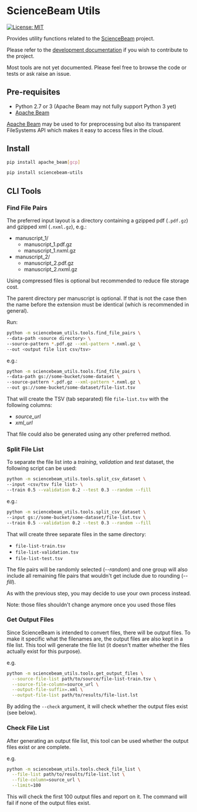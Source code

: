 # ScienceBeam Utils

[![License: MIT](https://img.shields.io/badge/License-MIT-yellow.svg)](LICENSE)

Provides utility functions related to the [ScienceBeam](https://github.com/elifesciences/sciencebeam) project.

Please refer to the [development documentation](https://github.com/elifesciences/sciencebeam-utils/blob/develop/doc/development.md)
if you wish to contribute to the project.

Most tools are not yet documented. Please feel free to browse the code or tests or ask raise an issue.

## Pre-requisites

- Python 2.7 or 3 (Apache Beam may not fully support Python 3 yet)
- [Apache Beam](https://beam.apache.org/)

[Apache Beam](https://beam.apache.org/) may be used to for preprocessing but also its transparent FileSystems API which makes it easy to access files in the cloud.

## Install

```bash
pip install apache_beam[gcp]
```

```bash
pip install sciencebeam-utils
```

## CLI Tools

### Find File Pairs

The preferred input layout is a directory containing a gzipped pdf (`.pdf.gz`) and gzipped xml (`.nxml.gz`), e.g.:

- manuscript_1/
  - manuscript_1.pdf.gz
  - manuscript_1.nxml.gz
- manuscript_2/
  - manuscript_2.pdf.gz
  - manuscript_2.nxml.gz

Using compressed files is optional but recommended to reduce file storage cost.

The parent directory per manuscript is optional. If that is not the case then the name before the extension must be identical (which is recommended in general).

Run:

```bash
python -m sciencebeam_utils.tools.find_file_pairs \
--data-path <source directory> \
--source-pattern *.pdf.gz --xml-pattern *.nxml.gz \
--out <output file list csv/tsv>
```

e.g.:

```bash
python -m sciencebeam_utils.tools.find_file_pairs \
--data-path gs://some-bucket/some-dataset \
--source-pattern *.pdf.gz --xml-pattern *.nxml.gz \
--out gs://some-bucket/some-dataset/file-list.tsv
```

That will create the TSV (tab separated) file `file-list.tsv` with the following columns:

- _source_url_
- _xml_url_

That file could also be generated using any other preferred method.

### Split File List

To separate the file list into a _training_, _validation_ and _test_ dataset, the following script can be used:

```bash
python -m sciencebeam_utils.tools.split_csv_dataset \
--input <csv/tsv file list> \
--train 0.5 --validation 0.2 --test 0.3 --random --fill
```

e.g.:

```bash
python -m sciencebeam_utils.tools.split_csv_dataset \
--input gs://some-bucket/some-dataset/file-list.tsv \
--train 0.5 --validation 0.2 --test 0.3 --random --fill
```

That will create three separate files in the same directory:

- `file-list-train.tsv`
- `file-list-validation.tsv`
- `file-list-test.tsv`

The file pairs will be randomly selected (_--random_) and one group will also include all remaining file pairs that wouldn't get include due to rounding (_--fill_).

As with the previous step, you may decide to use your own process instead.

Note: those files shouldn't change anymore once you used those files

### Get Output Files

Since ScienceBeam is intended to convert files, there will be output files. To make it specific what the filenames are,
the output files are also kept in a file list. This tool will generate the file list (it doesn't matter whether the files actually exist for this purpose).

e.g.

```bash
python -m sciencebeam_utils.tools.get_output_files \
  --source-file-list path/to/source/file-list-train.tsv \
  --source-file-column=source_url \
  --output-file-suffix=.xml \
  --output-file-list path/to/results/file-list.lst
```

By adding the `--check` argument, it will check whether the output files exist (see below).

### Check File List

After generating an output file list, this tool can be used whether the output files exist or are complete.

e.g.

```bash
python -m sciencebeam_utils.tools.check_file_list \
  --file-list path/to/results/file-list.lst \
  --file-column=source_url \
  --limit=100
```

This will check the first 100 output files and report on it. The command will fail if none of the output files exist.
